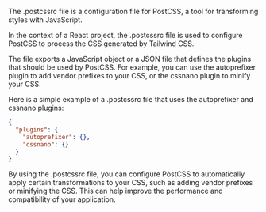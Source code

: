 The .postcssrc file is a configuration file for PostCSS, a tool for transforming styles with JavaScript.

In the context of a React project, the .postcssrc file is used to configure PostCSS to process the CSS generated by Tailwind CSS.

The file exports a JavaScript object or a JSON file that defines the plugins that should be used by PostCSS. For example, you can use the autoprefixer plugin to add vendor prefixes to your CSS, or the cssnano plugin to minify your CSS.

Here is a simple example of a .postcssrc file that uses the autoprefixer and cssnano plugins:

```json
{
  "plugins": {
    "autoprefixer": {},
    "cssnano": {}
  }
}
```

By using the .postcssrc file, you can configure PostCSS to automatically apply certain transformations to your CSS, such as adding vendor prefixes or minifying the CSS. This can help improve the performance and compatibility of your application.
